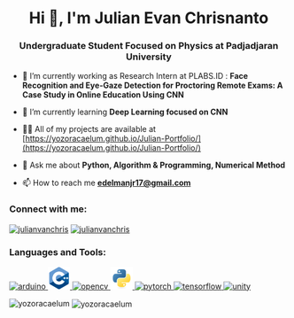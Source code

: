 <h1 align="center">Hi 👋, I'm Julian Evan Chrisnanto</h1>
<h3 align="center">Undergraduate Student Focused on Physics at Padjadjaran University</h3>

- 🔭 I’m currently working as Research Intern at PLABS.ID : **Face Recognition and Eye-Gaze Detection for Proctoring Remote Exams: A Case Study in Online Education Using CNN**

- 🌱 I’m currently learning **Deep Learning focused on CNN**

- 👨‍💻 All of my projects are available at [https://yozoracaelum.github.io/Julian-Portfolio/](https://yozoracaelum.github.io/Julian-Portfolio/)

- 💬 Ask me about **Python, Algorithm & Programming, Numerical Method**

- 📫 How to reach me **edelmanjr17@gmail.com**

<h3 align="left">Connect with me:</h3>
<p align="left">
<a href="https://linkedin.com/in/julianvanchris" target="blank"><img align="center" src="https://raw.githubusercontent.com/rahuldkjain/github-profile-readme-generator/master/src/images/icons/Social/linked-in-alt.svg" alt="julianvanchris" height="30" width="40" /></a>
<a href="https://instagram.com/julianvanchris" target="blank"><img align="center" src="https://raw.githubusercontent.com/rahuldkjain/github-profile-readme-generator/master/src/images/icons/Social/instagram.svg" alt="julianvanchris" height="30" width="40" /></a>
</p>

<h3 align="left">Languages and Tools:</h3>
<p align="left"> <a href="https://www.arduino.cc/" target="_blank" rel="noreferrer"> <img src="https://cdn.worldvectorlogo.com/logos/arduino-1.svg" alt="arduino" width="40" height="40"/> </a> <a href="https://www.w3schools.com/cpp/" target="_blank" rel="noreferrer"> <img src="https://raw.githubusercontent.com/devicons/devicon/master/icons/cplusplus/cplusplus-original.svg" alt="cplusplus" width="40" height="40"/> </a> <a href="https://opencv.org/" target="_blank" rel="noreferrer"> <img src="https://www.vectorlogo.zone/logos/opencv/opencv-icon.svg" alt="opencv" width="40" height="40"/> </a> <a href="https://www.python.org" target="_blank" rel="noreferrer"> <img src="https://raw.githubusercontent.com/devicons/devicon/master/icons/python/python-original.svg" alt="python" width="40" height="40"/> </a> <a href="https://pytorch.org/" target="_blank" rel="noreferrer"> <img src="https://www.vectorlogo.zone/logos/pytorch/pytorch-icon.svg" alt="pytorch" width="40" height="40"/> </a> <a href="https://www.tensorflow.org" target="_blank" rel="noreferrer"> <img src="https://www.vectorlogo.zone/logos/tensorflow/tensorflow-icon.svg" alt="tensorflow" width="40" height="40"/> </a> <a href="https://unity.com/" target="_blank" rel="noreferrer"> <img src="https://www.vectorlogo.zone/logos/unity3d/unity3d-icon.svg" alt="unity" width="40" height="40"/> </a> </p>

<p><img align="left" src="https://github-readme-stats.vercel.app/api/top-langs?username=yozoracaelum&show_icons=true&locale=en&layout=compact" alt="yozoracaelum" /></p>

<p>&nbsp;<img align="center" src="https://github-readme-stats.vercel.app/api?username=yozoracaelum&show_icons=true&locale=en" alt="yozoracaelum" /></p>

